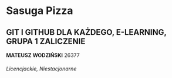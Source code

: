 # Sasuga Pizza
## GIT I GITHUB DLA KAŻDEGO, E-LEARNING, GRUPA 1 ZALICZENIE
**MATEUSZ WODZIŃSKI** 26377
###### Licencjackie, Niestacjonarne
